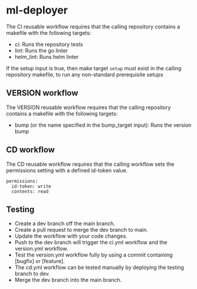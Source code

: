 # ml-deployer

The CI reusable workflow requires that the calling repository contains a makefile with the following targets:
* ci: Runs the repository tests
* lint: Runs the go linter
* helm_lint: Runs helm linter

If the setup input is true, then make target `setup` must exist in the calling repository makefile, to run any non-standard prerequisite setups

## VERSION workflow
The VERSION reusable workflow requires that the calling repository contains a makefile with the following targets:
* bump (or the name specified in the bump_target input): Runs the version bump

## CD workflow
The CD reusable workflow requires that the calling workflow sets the permissions setting with a defined id-token value.

```
permissions:
  id-token: write
  contents: read
```

## Testing

* Create a dev branch off the main branch.
* Create a pull request to merge the dev branch to main.
* Update the workflow with your code changes.
* Push to the dev branch will trigger the ci.yml workflow and the version.yml workflow.
* Test the version.yml workflow fully by using a commit containing [bugfix] or [feature].
* The cd.yml workflow can be tested manually by deploying the testing branch to dev.
* Merge the dev branch into the main branch.
